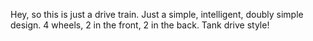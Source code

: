 
Hey, so this is just a drive train. Just a simple, intelligent, doubly simple design. 4 wheels, 2 in the front, 2 in the back. Tank drive style!
